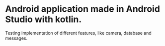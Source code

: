 # Android application made in Android Studio with kotlin.

Testing implementation of different features, like camera, database and messages.
